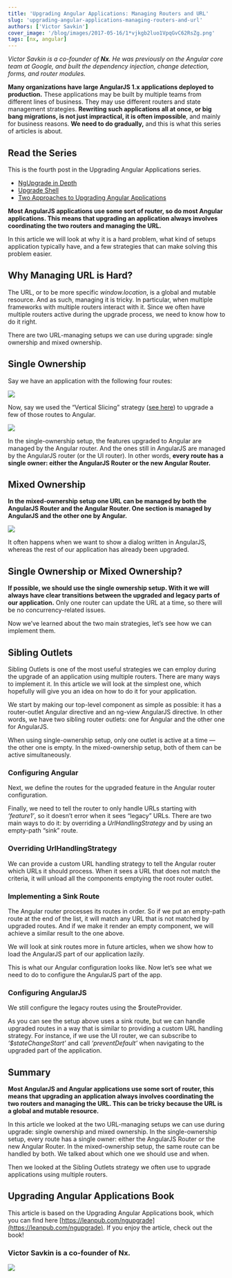 ```yaml
---
title: 'Upgrading Angular Applications: Managing Routers and URL'
slug: 'upgrading-angular-applications-managing-routers-and-url'
authors: ['Victor Savkin']
cover_image: '/blog/images/2017-05-16/1*vjkgb2luo1VpqGvC62RsZg.png'
tags: [nx, angular]
---
```


_Victor Savkin is a co-founder of **Nx**. He was previously on the Angular core team at Google, and built the dependency injection, change detection, forms, and router modules._

**Many organizations have large AngularJS 1.x applications deployed to production.** These applications may be built by multiple teams from different lines of business. They may use different routers and state management strategies. **Rewriting such applications all at once, or big bang migrations, is not just impractical, it is often impossible**, and mainly for business reasons. **We need to do gradually,** and this is what this series of articles is about.

## Read the Series

This is the fourth post in the Upgrading Angular Applications series.

- [NgUpgrade in Depth](https://medium.com/ngupgrade-in-depth-436a52298a00)
- [Upgrade Shell](https://medium.com/upgrading-angular-applications-upgrade-shell-4d4f4a7e7f7b)
- [Two Approaches to Upgrading Angular Applications](https://medium.com/two-approaches-to-upgrading-angular-apps-6350b33384e3)

**Most AngularJS applications use some sort of router, so do most Angular applications. This means that upgrading an application always involves coordinating the two routers and managing the URL.**

In this article we will look at why it is a hard problem, what kind of setups application typically have, and a few strategies that can make solving this problem easier.

## Why Managing URL is Hard?

The URL, or to be more specific _window.location_, is a global and mutable resource. And as such, managing it is tricky. In particular, when multiple frameworks with multiple routers interact with it. Since we often have multiple routers active during the upgrade process, we need to know how to do it right.

There are two URL-managing setups we can use during upgrade: single ownership and mixed ownership.

## Single Ownership

Say we have an application with the following four routes:

![](/blog/images/2017-05-16/0*E_3xhNbIgEt-w04E.avif)

Now, say we used the “Vertical Slicing” strategy ([see here](https://medium.com/two-approaches-to-upgrading-angular-apps-6350b33384e3)) to upgrade a few of those routes to Angular.

![](/blog/images/2017-05-16/0*Mygyusx2bweTZk39.avif)

In the single-ownership setup, the features upgraded to Angular are managed by the Angular router. And the ones still in AngularJS are managed by the AngularJS router (or the UI router). In other words, **every route has a single owner: either the AngularJS Router or the new Angular Router.**

## Mixed Ownership

**In the mixed-ownership setup one URL can be managed by both the AngularJS Router and the Angular Router. One section is managed by AngularJS and the other one by Angular.**

![](/blog/images/2017-05-16/0*uLV1Vxfcz9naJKsI.avif)

It often happens when we want to show a dialog written in AngularJS, whereas the rest of our application has already been upgraded.

## Single Ownership or Mixed Ownership?

**If possible, we should use the single ownership setup. With it we will always have clear transitions between the upgraded and legacy parts of our application.** Only one router can update the URL at a time, so there will be no concurrency-related issues.

Now we’ve learned about the two main strategies, let’s see how we can implement them.

## Sibling Outlets

Sibling Outlets is one of the most useful strategies we can employ during the upgrade of an application using multiple routers. There are many ways to implement it. In this article we will look at the simplest one, which hopefully will give you an idea on how to do it for your application.

We start by making our top-level component as simple as possible: it has a router-outlet Angular directive and an ng-view AngularJS directive. In other words, we have two sibling router outlets: one for Angular and the other one for AngularJS.

When using single-ownership setup, only one outlet is active at a time — the other one is empty. In the mixed-ownership setup, both of them can be active simultaneously.

### Configuring Angular

Next, we define the routes for the upgraded feature in the Angular router configuration.

Finally, we need to tell the router to only handle URLs starting with _‘feature1’_, so it doesn’t error when it sees “legacy” URLs. There are two main ways to do it: by overriding a _UrlHandlingStrategy_ and by using an empty-path “sink” route.

### Overriding UrlHandlingStrategy

We can provide a custom URL handling strategy to tell the Angular router which URLs it should process. When it sees a URL that does not match the criteria, it will unload all the components emptying the root router outlet.

### Implementing a Sink Route

The Angular router processes its routes in order. So if we put an empty-path route at the end of the list, it will match any URL that is not matched by upgraded routes. And if we make it render an empty component, we will achieve a similar result to the one above.

We will look at sink routes more in future articles, when we show how to load the AngularJS part of our application lazily.

This is what our Angular configuration looks like. Now let’s see what we need to do to configure the AngularJS part of the app.

### Configuring AngularJS

We still configure the legacy routes using the $routeProvider.

As you can see the setup above uses a sink route, but we can handle upgraded routes in a way that is similar to providing a custom URL handling strategy. For instance, if we use the UI router, we can subscribe to _‘$stateChangeStart’_ and call _‘preventDefault’_ when navigating to the upgraded part of the application.

## Summary

**Most AngularJS and Angular applications use some sort of router, this means that upgrading an application always involves coordinating the two routers and managing the URL. This can be tricky because the URL is a global and mutable resource.**

In this article we looked at the two URL-managing setups we can use during upgrade: single ownership and mixed ownership. In the single-ownership setup, every route has a single owner: either the AngularJS Router or the new Angular Router. In the mixed-ownership setup, the same route can be handled by both. We talked about which one we should use and when.

Then we looked at the Sibling Outlets strategy we often use to upgrade applications using multiple routers.

## Upgrading Angular Applications Book

This article is based on the Upgrading Angular Applications book, which you can find here [https://leanpub.com/ngupgrade](https://leanpub.com/ngupgrade). If you enjoy the article, check out the book!

### Victor Savkin is a co-founder of Nx.

![](/blog/images/2017-05-16/1*s76h75v7CB7g4EuxVNaGkg.avif)
